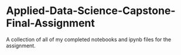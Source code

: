 # Applied-Data-Science-Capstone-Final-Assignment
A collection of all of my completed notebooks and ipynb files for  the assignment.
